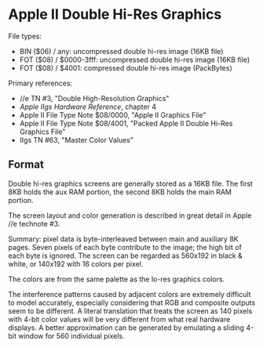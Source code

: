 # Apple II Double Hi-Res Graphics #

File types:
 - BIN ($06) / any: uncompressed double hi-res image (16KB file)
 - FOT ($08) / $0000-3fff: uncompressed double hi-res image (16KB file)
 - FOT ($08) / $4001: compressed double hi-res image (PackBytes)

Primary references:
 - //e TN #3, "Double High-Resolution Graphics"
 - _Apple IIgs Hardware Reference_, chapter 4
 - Apple II File Type Note $08/0000, "Apple II Graphics File"
 - Apple II File Type Note $08/4001, "Packed Apple II Double Hi-Res Graphics File"
 - IIgs TN #63, "Master Color Values"

## Format ##

Double hi-res graphics screens are generally stored as a 16KB file.  The first 8KB holds the
aux RAM portion, the second 8KB holds the main RAM portion.

The screen layout and color generation is described in great detail in Apple //e technote #3.

Summary: pixel data is byte-interleaved between main and auxiliary
8K pages.  Seven pixels of each byte contribute to the image; the high
bit of each byte is ignored.  The screen can be regarded as 560x192 in
black & white, or 140x192 with 16 colors per pixel.

The colors are from the same palette as the lo-res graphics colors.

The interference patterns caused by adjacent colors are extremely difficult to model accurately,
especially considering that RGB and composite outputs seem to be different.  A literal
translation that treats the screen as 140 pixels with 4-bit color values will be very different
from what real hardware displays.  A better approximation can be generated by emulating a sliding
4-bit window for 560 individual pixels.
